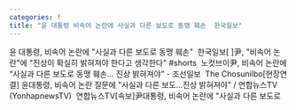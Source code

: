```yaml
---
categories: f
title: "윤 대통령 비속어 논란에 사실과 다른 보도로 동맹 훼손  한국일보"
---
```

윤 대통령, 비속어 논란에 "사실과 다른 보도로 동맹 훼손"&nbsp;&nbsp;한국일보[ ]尹, "비속어 논란"에 "진상이 확실히 밝혀져야 한다고 생각한다" #shorts&nbsp;&nbsp;노컷브이尹, 비속어 논란에 “사실과 다른 보도로 동맹 훼손... 진상 밝혀져야” - 조선일보&nbsp;&nbsp;The Chosunilbo[현장연결] 윤대통령, 비속어 논란 질문에 "사실과 다른 보도…진상 밝혀져야" / 연합뉴스TV (YonhapnewsTV)&nbsp;&nbsp;연합뉴스TV[속보]尹대통령, 비속어 논란에 "사실과 다른 보도로 